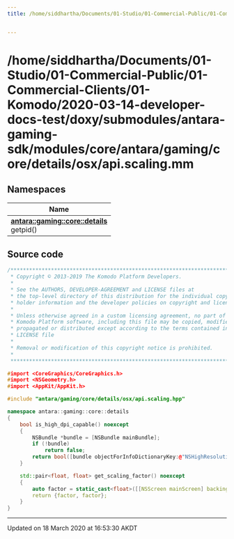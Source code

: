 ```yaml
---
title: /home/siddhartha/Documents/01-Studio/01-Commercial-Public/01-Commercial-Clients/01-Komodo/2020-03-14-developer-docs-test/doxy/submodules/antara-gaming-sdk/modules/core/antara/gaming/core/details/osx/api.scaling.mm


---
```


# /home/siddhartha/Documents/01-Studio/01-Commercial-Public/01-Commercial-Clients/01-Komodo/2020-03-14-developer-docs-test/doxy/submodules/antara-gaming-sdk/modules/core/antara/gaming/core/details/osx/api.scaling.mm







## Namespaces

| Name           |
| -------------- |
| **[antara::gaming::core::details](Namespaces/namespaceantara_1_1gaming_1_1core_1_1details.md)** <br>getpid()  |














## Source code

```cpp
/******************************************************************************
 * Copyright © 2013-2019 The Komodo Platform Developers.                      *
 *                                                                            *
 * See the AUTHORS, DEVELOPER-AGREEMENT and LICENSE files at                  *
 * the top-level directory of this distribution for the individual copyright  *
 * holder information and the developer policies on copyright and licensing.  *
 *                                                                            *
 * Unless otherwise agreed in a custom licensing agreement, no part of the    *
 * Komodo Platform software, including this file may be copied, modified,     *
 * propagated or distributed except according to the terms contained in the   *
 * LICENSE file                                                               *
 *                                                                            *
 * Removal or modification of this copyright notice is prohibited.            *
 *                                                                            *
 ******************************************************************************/

#import <CoreGraphics/CoreGraphics.h>
#import <NSGeometry.h>
#import <AppKit/AppKit.h>

#include "antara/gaming/core/details/osx/api.scaling.hpp"

namespace antara::gaming::core::details
{
    bool is_high_dpi_capable() noexcept
    {
        NSBundle *bundle = [NSBundle mainBundle];
        if (!bundle)
            return false;
        return bool([bundle objectForInfoDictionaryKey:@"NSHighResolutionCapable"]);
    }

    std::pair<float, float> get_scaling_factor() noexcept
    {
        auto factor = static_cast<float>([[NSScreen mainScreen] backingScaleFactor]);
        return {factor, factor};
    }
}
```


-------------------------------

Updated on 18 March 2020 at 16:53:30 AKDT
